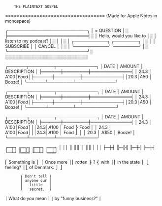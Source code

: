         THE PLAINTEXT GOSPEL
===================================
(Made for Apple Notes in monospace)

╭──────────────────────────╮
│ ×       QUESTION         │░
╞══════════════════════════╡░
│ Hello, would you like to │░
│ listen to my podcast?    │░
│                          │░
│ ╭───────────╮ ╭────────╮ │░
│ │ SUBSCRIBE │ │ CANCEL │ │░
│ ╰───────────╯ ╰────────╯ │░
╰──────────────────────────╯░
  ░░░░░░░░░░░░░░░░░░░░░░░░░░░

╭──────┬────────┬─────────────╮
│ DATE │ AMOUNT │ DESCRIPTION │
╞══════╪════════╪═════════════╡
│ 24.3 │  A$100 │ Food        │
├──────┼────────┼─────────────┤
│ 20.3 │   A$50 │ Booze!      │
╰──────┴────────┴─────────────╯

┌──────┬────────┬─────────────┐
│ DATE │ AMOUNT │ DESCRIPTION │
╞══════╪════════╪═════════════╡
│ 24.3 │  A$100 │ Food        │
├──────┼────────┼─────────────┤
│ 20.3 │   A$50 │ Booze!      │
└──────┴────────┴─────────────┘

┌──────┬────────┬─────────────┐
│ DATE │ AMOUNT │ DESCRIPTION │
╞══════╪════════╪═════════════╡
│ 24.3 │  A$100 │ Food ⎫      │
│ 24.3 │  A$100 │ Food ⎬ Food │
│ 24.3 │  A$100 │ Food ⎪      │
│ 24.3 │  A$100 │ Food ⎭      │
│ 20.3 │   A$50 │ Booze!      │
└──────┴────────┴─────────────┘

┌─┬┐  ╔═╦╗  ╓─╥╖  ╒═╤╕
│ ││  ║ ║║  ║ ║║  │ ││
├─┼┤  ╠═╬╣  ╟─╫╢  ╞═╪╡
└─┴┘  ╚═╩╝  ╙─╨╜  ╘═╧╛

⎡ Something is ⎫   ⎧ Once more  ⎤
⎢ rotten       ⎬ ? ⎨ with       ⎥
⎢ in the state ⎪   ⎩ feeling?   ⎥
⎣ of Denmark.  ⎭                ⎦

           ⎛ Don't tell ⎞
           ⎜ anyone our ⎟
           ⎜   little   ⎟
           ⎝   secret.  ⎠

  ⎰ What do you mean     ⎱
  ⎱ by "funny business?" ⎰
